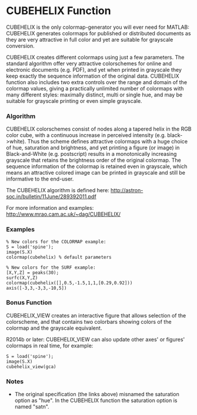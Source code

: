 CUBEHELIX Function
==================

CUBEHELIX is the only colormap-generator you will ever need for MATLAB: CUBEHELIX generates colormaps for published or distributed documents as they are very attractive in full color and yet are suitable for grayscale conversion.

CUBEHELIX creates different colormaps using just a few parameters. The standard algorithm offer very attractive colorschemes for online and electronic documents (e.g. PDF), and yet when printed in grayscale they keep exactly the sequence information of the original data. CUBEHELIX function also includes two extra controls over the range and domain of the colormap values, giving a practically unlimited number of colormaps with many different styles: maximally distinct, multi or single hue, and may be suitable for grayscale printing or even simple grayscale.

### Algorithm ###

CUBEHELIX colorschemes consist of nodes along a tapered helix in the RGB color cube, with a continuous increase in perceived intensity (e.g. black->white). Thus the scheme defines attractive colormaps with a huge choice of hue, saturation and brightness, and yet printing a figure (or image) in Black-and-White (e.g. postscript) results in a monotonically increasing grayscale that retains the brightness order of the original colormap. The sequence information of the colormap is retained even in grayscale, which means an attractive colored image can be printed in grayscale and still be informative to the end-user.

The CUBEHELIX algorithm is defined here: http://astron-soc.in/bulletin/11June/289392011.pdf

For more information and examples: http://www.mrao.cam.ac.uk/~dag/CUBEHELIX/

### Examples ###

    % New colors for the COLORMAP example:
    S = load('spine');
    image(S.X)
    colormap(cubehelix) % default parameters

    % New colors for the SURF example:
    [X,Y,Z] = peaks(30);
    surfc(X,Y,Z)
    colormap(cubehelix([],0.5,-1.5,1,1,[0.29,0.92]))
    axis([-3,3,-3,3,-10,5])

### Bonus Function ###

CUBEHELIX_VIEW creates an interactive figure that allows selection of the colorscheme, and that contains two colorbars showing colors of the colormap and the grayscale equivalent.

R2014b or later: CUBEHELIX_VIEW can also update other axes' or figures' colormaps in real time, for example:

    S = load('spine');
    image(S.X)
    cubehelix_view(gca)

### Notes ###

* The original specification (the links above) misnamed the saturation option as "hue". In the CUBEHELIX function the saturation option is named "satn".